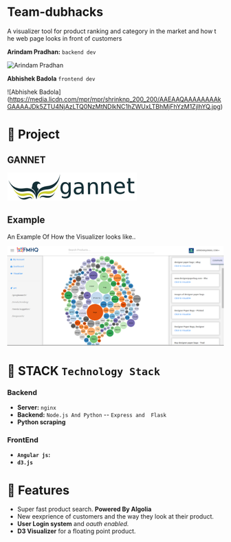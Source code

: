 # Team-dubhacks

A visualizer tool  for product ranking  and category in the  market and how t
he web page looks in front of customers

**Arindam Pradhan:** ``backend dev``

![Arindam Pradhan](https://avatars0.githubusercontent.com/u/6047805?v=3&s=200)

**Abhishek Badola** ``frontend dev``

![Abhishek Badola] (https://media.licdn.com/mpr/mpr/shrinknp_200_200/AAEAAQAAAAAAAAkGAAAAJDk5ZTU4NjAzLTQ0NzMtNDlkNC1hZWUxLTBhMjFhYzM1ZjlhYQ.jpg)


# :paperclip: Project

## GANNET

![GANNET](https://github.com/arindampradhan/Team-dubhacks/blob/master/gannet.png)


## Example

An Example Of How the Visualizer looks like..

![GANNET](https://github.com/arindampradhan/Team-dubhacks/blob/master/example.png)


:paperclip: STACK `Technology Stack`
======

### Backend

- **Server:**  ``nginx``
- **Backend:** ``Node.js And Python`` -- ``Express and  Flask``
- **Python scraping**

### FrontEnd

- **``Angular js``:**
- **``d3.js``**

:paperclip:
Features
========

- Super fast product search. **Powered By Algolia**
- New eexprience of customers and the way they look at their product.
- **User Login system** and **oauth enabled*.*
- **D3 Visualizer** for a floating point product.
